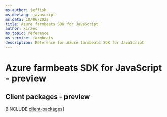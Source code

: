 ```yaml
---
ms.author: jeffish
ms.devlang: javascript
ms.data: 10/06/2022
title: Azure farmbeats SDK for JavaScript
author: xirzec
ms.topic: reference
ms.service: farmbeats
description: Reference for Azure farmbeats SDK for JavaScript
---
```

# Azure farmbeats SDK for JavaScript - preview

## Client packages - preview
[!INCLUDE [client-packages](farmbeats-client-index.md)]